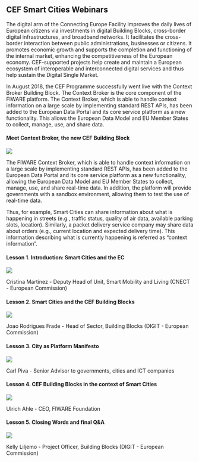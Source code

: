 <h2>CEF Smart Cities Webinars</h2>

The digital arm of the Connecting Europe Facility improves the daily lives of European citizens via investments in
digital Building Blocks, cross-border digital infrastructures, and broadband networks. It facilitates the cross-border
interaction between public administrations, businesses or citizens. It promotes economic growth and supports the
completion and functioning of the internal market, enhancing the competitiveness of the European economy. CEF-supported
projects help create and maintain a European ecosystem of interoperable and interconnected digital services and thus
help sustain the Digital Single Market.

In August 2018, the CEF Programme successfully went live with the Context Broker Building Block. The Context Broker is
the core component of the FIWARE platform. The Context Broker, which is able to handle context information on a large
scale by implementing standard REST APIs, has been added to the European Data Portal and its core service platform as a
new functionality. This allows the European Data Model and EU Member States to collect, manage, use, and share data.

<h4>Meet Context Broker, the new CEF Building Block</h4>

[![](https://img.youtube.com/vi/1Cqcrnj9id4/0.jpg)](https://www.youtube.com/watch?v=1Cqcrnj9id4)

The FIWARE Context Broker, which is able to handle context information on a large scale by implementing standard REST
APIs, has been added to the European Data Portal and its core service platform as a new functionality, allowing the
European Data Model and EU Member States to collect, manage, use, and share real-time data. In addition, the platform
will provide governments with a sandbox environment, allowing them to test the use of real-time data.

Thus, for example, Smart Cities can share information about what is happening in streets (e.g., traffic status, quality
of air data, available parking slots, location). Similarly, a packet delivery service company may share data about
orders (e.g., current location and expected delivery time). This information describing what is currently happening is
referred as “context information”.

<h4>Lesson 1. Introduction: Smart Cities and the EC</h4>

[![](https://img.youtube.com/vi/GoqLmkwHwbI/0.jpg)](https://www.youtube.com/watch?v=GoqLmkwHwbI)

Cristina Martinez - Deputy Head of Unit, Smart Mobility and Living (CNECT - European Commission)

<h4>Lesson 2. Smart Cities and the CEF Building Blocks</h4>

[![](https://img.youtube.com/vi/5wWPFTAKwH8/0.jpg)](https://www.youtube.com/watch?v=5wWPFTAKwH8)

Joao Rodrigues Frade - Head of Sector, Building Blocks (DIGIT - European Commission)

<h4>Lesson 3. City as Platform Manifesto</h4>

[![](https://img.youtube.com/vi/2mpowkOa3zw/0.jpg)](https://www.youtube.com/watch?v=2mpowkOa3zw)

Carl Piva - Senior Advisor to governments, cities and ICT companies

<h4>Lesson 4. CEF Building Blocks in the context of Smart Cities</h4>

[![](https://img.youtube.com/vi/TbA5tYxTJpk/0.jpg)](https://www.youtube.com/watch?v=TbA5tYxTJpk)

Ulrich Ahle - CEO, FIWARE Foundation

<h4>Lesson 5. Closing Words and final Q&A</h4>

[![](https://img.youtube.com/vi/KzEGOlG_mVg/0.jpg)](https://www.youtube.com/watch?v=KzEGOlG_mVg)

Kelly Liljemo - Project Officer, Building Blocks (DIGIT - European Commission)
